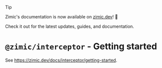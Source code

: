 > [!TIP]
>
> Zimic's documentation is now available on [zimic.dev](https://zimic.dev/docs/fetch/getting-started)! :tada:
>
> Check it out for the latest updates, guides, and documentation.

# `@zimic/interceptor` - Getting started <!-- omit from toc -->

See https://zimic.dev/docs/interceptor/getting-started.
